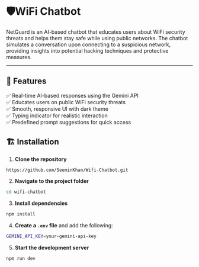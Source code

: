 # 🛡️WiFi Chatbot

NetGuard is an AI-based chatbot that educates users about WiFi security threats and helps them stay safe while using public networks. The chatbot simulates a conversation upon connecting to a suspicious network, providing insights into potential hacking techniques and protective measures.

---

## 🚀 **Features**
✅ Real-time AI-based responses using the Gemini API  
✅ Educates users on public WiFi security threats  
✅ Smooth, responsive UI with dark theme  
✅ Typing indicator for realistic interaction  
✅ Predefined prompt suggestions for quick access  

## 🏗️ **Installation**
1. **Clone the repository**  
```bash
https://github.com/SeeminKhan/Wifi-Chatbot.git
```

2. **Navigate to the project folder**  
```bash
cd wifi-chatbot
```

3. **Install dependencies**  
```bash
npm install
```

4. **Create a `.env` file** and add the following:
```bash
GEMINI_API_KEY=your-gemini-api-key
```

5. **Start the development server**  
```bash
npm run dev

